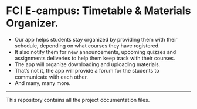 # FCI E-campus: Timetable & Materials Organizer.
* Our app helps students stay organized by providing them with their schedule, depending on what courses they have registered.
* It also notify them for new announcements, upcoming quizzes and assignments deliveries to help them keep track with their courses.
* The app will organize downloading and uploading materials.
* That’s not it, the app will provide a forum for the students to communicate with each other.
* And many, many more.

---
This repository contains all the project documentation files.
